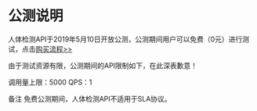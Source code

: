 # 公测说明

人体检测API于2019年5月10日开放公测，公测期间用户可以免费（0元）进行测试，点击[购买流程>>](../Pricing/Purchase-Process.md)

由于测试资源有限，公测期间的API限制如下，在此深表歉意！

调用量上限：5000
QPS：1

备注
免费公测期间，人体检测API不适用于SLA协议。





